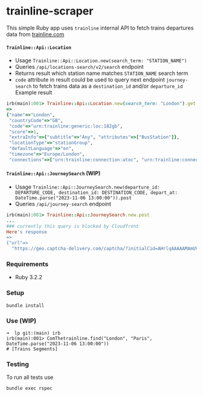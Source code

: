 # trainline-scraper

This simple Ruby app uses `trainline` internal API to fetch trains departures data from [trainline.com](https://www.thetrainline.com/)

#### ```Trainline::Api::Location```
* Usage `Trainline::Api::Location.new(search_term: "STATION_NAME")`
* Queries `/api/locations-search/v2/search` endpoint
* Returns result which station name matches `STATION_NAME` search term
* `code` attribute in result could be used to query next endpoint `journey-search` to fetch trains data as a `destination_id` and/or `departure_id`
Example result
```ruby
irb(main):001> Trainline::Api::Location.new(search_term: "London").get
=> 
{"name"=>"London",
 "countryCode"=>"GB",
 "code"=>"urn:trainline:generic:loc:182gb",
 "score"=>1,
 "extraInfo"=>{"subtitle"=>"Any", "attributes"=>["BusStation"]},
 "locationType"=>"stationGroup",
 "defaultLanguage"=>"en",
 "timezone"=>"Europe/London",
 "connections"=>["urn:trainline:connection:atoc", "urn:trainline:connection:distribusion", "urn:trainline:connection:pao_sncf"]}
```

#### ```Trainline::Api::JourneySearch``` (WIP)
* Usage `Trainline::Api::JourneySearch.new(departure_id: DEPARTURE_CODE, destination_id: DESTINATION_CODE, depart_at: DateTime.parse("2023-11-06 13:00:00")).post`
* Queries `/api/journey-search` endpoint
```ruby
irb(main):001> Trainline::Api::JourneySearch.new.post
...
### currently this query is blocked by Cloudfront
Here's response
=> 
{"url"=>
  "https://geo.captcha-delivery.com/captcha/?initialCid=AHrlqAAAAAMAmUVstrm7to0ATj4tIA==&cid=vr~jxw2Tyy_Y6BlIwb_CgPTYqdv8oSttFivr73ZB_9JQ0e8r7WghiJPtNZSi~xD36XXpG2Q7TlqR3vtmCqhsbnc0aTHx3X7Hcwmla~EqMqyKiVAODcV7P2L1h0vlc3jm&referer=https%3A%2F%2Fwww.thetrainline.com%2Fapi%2Fjourney-search&hash=E1950F58FF4C3B67C237DE42A4D080&t=bv&s=41886&e=9d9738c17007af65e9ac9dbc79c50f7ca85e60e056ebaadea5a249ed56f1f36a"}
```

### Requirements
* Ruby 3.2.2 

### Setup
```
bundle install
```

### Use (WIP)
```
➜  lp git:(main) irb
irb(main):001> ComThetrainline.find("London", "Paris", DateTime.parse("2023-11-06 13:00:00"))
# [Trains Segments]
```

### Testing
To run all tests use
```
bundle exec rspec
```
